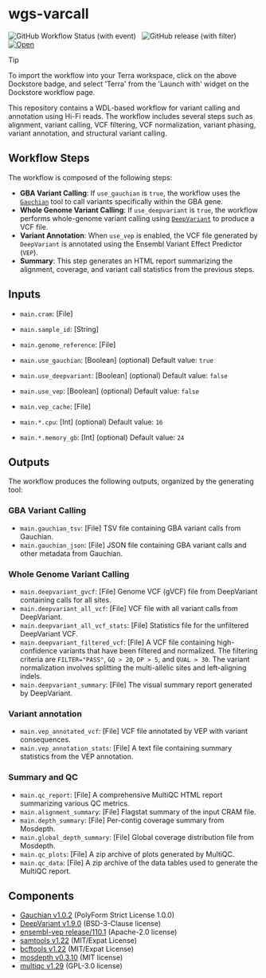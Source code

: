 # wgs-varcall

![GitHub Workflow Status (with event)](https://img.shields.io/github/actions/workflow/status/anand-imcm/wgs-varcall/publish.yml)&nbsp;&nbsp;
![GitHub release (with filter)](https://img.shields.io/github/v/release/anand-imcm/wgs-varcall)&nbsp;&nbsp;
[![Open](https://img.shields.io/badge/Open-Dockstore-blue)](https://dockstore.org/workflows/github.com/anand-imcm/wgs-varcall)

> [!TIP]
> To import the workflow into your Terra workspace, click on the above Dockstore badge, and select 'Terra' from the 'Launch with' widget on the Dockstore workflow page.

This repository contains a WDL-based workflow for variant calling and annotation using Hi-Fi reads. The workflow includes several steps such as alignment, variant calling, VCF filtering, VCF normalization, variant phasing, variant annotation, and structural variant calling.

## Workflow Steps

The workflow is composed of the following steps:

- **GBA Variant Calling**: If `use_gauchian` is `true`, the workflow uses the [`Gauchian`](https://github.com/Illumina/Gauchian) tool to call variants specifically within the GBA gene.
- **Whole Genome Variant Calling**: If `use_deepvariant` is `true`, the workflow performs whole-genome variant calling using [`DeepVariant`](https://github.com/google/deepvariant) to produce a VCF file.
- **Variant Annotation**: When `use_vep` is enabled, the VCF file generated by `DeepVariant` is annotated using the Ensembl Variant Effect Predictor (`VEP`).
- **Summary**: This step generates an HTML report summarizing the alignment, coverage, and variant call statistics from the previous steps.

## Inputs

- `main.cram`: [File]
  
- `main.sample_id`: [String]
  
- `main.genome_reference`: [File]

- `main.use_gauchian`: [Boolean] (optional) Default value: `true`
  
- `main.use_deepvariant`: [Boolean] (optional) Default value: `false`

- `main.use_vep`: [Boolean] (optional) Default value: `false`
  
- `main.vep_cache`: [File]
  
- `main.*.cpu`: [Int] (optional) Default value: `16`
  
- `main.*.memory_gb`: [Int] (optional) Default value: `24`

## Outputs

The workflow produces the following outputs, organized by the generating tool:

### GBA Variant Calling

- `main.gauchian_tsv`: [File] TSV file containing GBA variant calls from Gauchian.
- `main.gauchian_json`: [File] JSON file containing GBA variant calls and other metadata from Gauchian.

### Whole Genome Variant Calling

- `main.deepvariant_gvcf`: [File] Genome VCF (gVCF) file from DeepVariant containing calls for all sites.
- `main.deepvariant_all_vcf`: [File] VCF file with all variant calls from DeepVariant.
- `main.deepvariant_all_vcf_stats`: [File] Statistics file for the unfiltered DeepVariant VCF.
- `main.deepvariant_filtered_vcf`: [File] A VCF file containing high-confidence variants that have been filtered and normalized. The filtering criteria are `FILTER="PASS"`, `GQ > 20`, `DP > 5`, and `QUAL > 30`. The variant normalization involves splitting the multi-allelic sites and left-aligning indels.
- `main.deepvariant_summary`: [File] The visual summary report generated by DeepVariant.

### Variant annotation

- `main.vep_annotated_vcf`: [File] VCF file annotated by VEP with variant consequences.
- `main.vep_annotation_stats`: [File] A text file containing summary statistics from the VEP annotation.

### Summary and QC

- `main.qc_report`: [File] A comprehensive MultiQC HTML report summarizing various QC metrics.
- `main.alignment_summary`: [File] Flagstat summary of the input CRAM file.
- `main.depth_summary`: [File] Per-contig coverage summary from Mosdepth.
- `main.global_depth_summary`: [File] Global coverage distribution file from Mosdepth.
- `main.qc_plots`: [File] A zip archive of plots generated by MultiQC.
- `main.qc_data`: [File] A zip archive of the data tables used to generate the MultiQC report.

## Components

- [Gauchian v1.0.2](https://github.com/Illumina/Gauchian/releases/tag/v1.0.2) (PolyForm Strict License 1.0.0)
- [DeepVariant v1.9.0]([google/deepvariant](https://github.com/google/deepvariant/releases/tag/v1.9.0)) (BSD-3-Clause license)
- [ensembl-vep release/110.1](https://github.com/Ensembl/ensembl-vep/releases/tag/release%2F110.1) (Apache-2.0 license)
- [samtools v1.22](https://github.com/samtools/samtools) (MIT/Expat License)
- [bcftools v1.22](https://github.com/samtools/bcftools) (MIT/Expat License)
- [mosdepth v0.3.10](https://github.com/brentp/mosdepth) (MIT license)
- [multiqc v1.29](https://github.com/MultiQC/MultiQC) (GPL-3.0 license)
